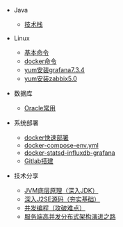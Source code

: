 * Java
  * [技术栈](java/技术栈.md)

* Linux
  * [基本命令](linux/基本命令.md)
  * [docker命令](linux/docker命令.md)
  * [yum安装grafana7.3.4](linux/yum安装grafana7.3.4.md)
  * [yum安装zabbix5.0](linux/yum安装zabbix5.0.md)

* 数据库
  * [Oracle常用](database/Oracle常用.md)

* 系统部署
  * [docker快速部署](deploy/docker-deploy.md)
  * [docker-compose-env.yml](deploy/docker-compose-env.md)
  * [docker-statsd-influxdb-grafana](deploy/docker-statsd-influxdb-grafana.md)
  * [Gitlab搭建](deploy/Gitlab搭建.md)

* 技术分享
  * [JVM底层原理（深入JDK）](share/JVM底层原理（深入JDK）.md) 
  * [深入J2SE源码（夯实基础）](share/深入J2SE源码（夯实基础）.md) 
  * [并发编程（攻破难点）](share/并发编程（攻破难点）.md) 
  * [服务端高并发分布式架构演进之路](share/服务端高并发分布式架构演进之路.md)
